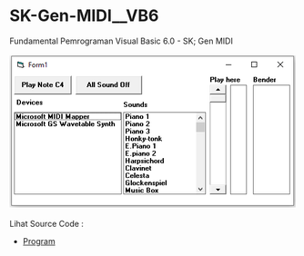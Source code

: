 # SK-Gen-MIDI__VB6
Fundamental Pemrograman Visual Basic 6.0 - SK; Gen MIDI<br><br>
<img src="https://github.com/RizkyKhapidsyah/SK-Gen-MIDI__VB6/blob/main/result/001.PNG"><br><br>
Lihat Source Code : <br>
- <a href="https://github.com/RizkyKhapidsyah/SK-Gen-MIDI__VB6">Program</a>
